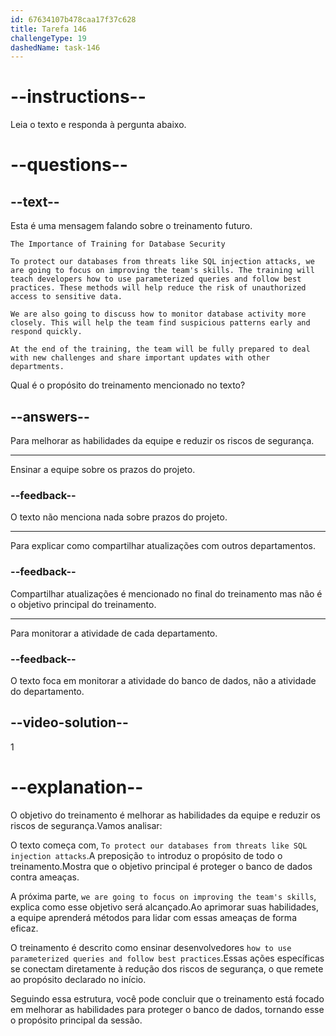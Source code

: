```yaml
---
id: 67634107b478caa17f37c628
title: Tarefa 146
challengeType: 19
dashedName: task-146
---
```


<!-- READING -->

# --instructions--

Leia o texto e responda à pergunta abaixo.

# --questions--

## --text--

Esta é uma mensagem falando sobre o treinamento futuro.

`The Importance of Training for Database Security`

`To protect our databases from threats like SQL injection attacks, we are going to focus on improving the team's skills. The training will teach developers how to use parameterized queries and follow best practices. These methods will help reduce the risk of unauthorized access to sensitive data.`  

`We are also going to discuss how to monitor database activity more closely. This will help the team find suspicious patterns early and respond quickly.`  

`At the end of the training, the team will be fully prepared to deal with new challenges and share important updates with other departments.`

Qual é o propósito do treinamento mencionado no texto?

## --answers--

Para melhorar as habilidades da equipe e reduzir os riscos de segurança.

---

Ensinar a equipe sobre os prazos do projeto.

### --feedback--

O texto não menciona nada sobre prazos do projeto.

---

Para explicar como compartilhar atualizações com outros departamentos.

### --feedback--

Compartilhar atualizações é mencionado no final do treinamento mas não é o objetivo principal do treinamento.

---

Para monitorar a atividade de cada departamento.

### --feedback--

O texto foca em monitorar a atividade do banco de dados, não a atividade do departamento.

## --video-solution--

1

# --explanation--

O objetivo do treinamento é melhorar as habilidades da equipe e reduzir os riscos de segurança.Vamos analisar:  

O texto começa com, `To protect our databases from threats like SQL injection attacks`.A preposição `to` introduz o propósito de todo o treinamento.Mostra que o objetivo principal é proteger o banco de dados contra ameaças.  

A próxima parte, `we are going to focus on improving the team's skills`, explica como esse objetivo será alcançado.Ao aprimorar suas habilidades, a equipe aprenderá métodos para lidar com essas ameaças de forma eficaz.  

O treinamento é descrito como ensinar desenvolvedores `how to use parameterized queries and follow best practices`.Essas ações específicas se conectam diretamente à redução dos riscos de segurança, o que remete ao propósito declarado no início.  

Seguindo essa estrutura, você pode concluir que o treinamento está focado em melhorar as habilidades para proteger o banco de dados, tornando esse o propósito principal da sessão.
